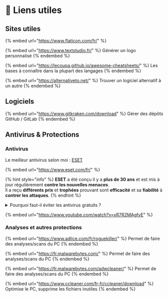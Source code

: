 # 🔗 Liens utiles

## Sites utiles

{% embed url="https://www.flaticon.com/fr/" %}

{% embed url="https://www.textstudio.fr/" %}
Générer un logo personnalisé
{% endembed %}

{% embed url="https://lecoupa.github.io/awesome-cheatsheets/" %}
Les bases à connaître dans la plupart des langages
{% endembed %}

{% embed url="https://alternativeto.net/" %}
Trouver un logiciel alternatif à un autre
{% endembed %}

## Logiciels

{% embed url="https://www.gitkraken.com/download" %}
Gérer des dépôts GitHub / GitLab
{% endembed %}

## Antivirus & Protections

### Antivirus

Le meilleur antivirus selon moi : [ESET](https://www.eset.com/fr/)

{% embed url="https://www.eset.com/fr/" %}

{% hint style="info" %}
**ESET** a été conçu il y a **plus de 30 ans** et est mis à jour régulièrement **contre les nouvelles menaces**.\
Il a reçu **différents prix** et **trophées** prouvant sont **efficacité** et sa **fiabilité** à **contrer les attaques**.
{% endhint %}

<details>

<summary>Pourquoi faut-il éviter les antivirus gratuits ?</summary>

Si c'est gratuit, c'est toi le produit.

</details>

{% embed url="https://www.youtube.com/watch?v=xR7R2MAgfyE" %}

### Analyses et autres protections

{% embed url="https://www.adlice.com/fr/roguekiller/" %}
Permet de faire des analyses/scans du PC
{% endembed %}

{% embed url="https://fr.malwarebytes.com/" %}
Permet de faire des analyses/scans du PC
{% endembed %}

{% embed url="https://fr.malwarebytes.com/adwcleaner/" %}
Permet de faire des analyses/scans du PC
{% endembed %}

{% embed url="https://www.ccleaner.com/fr-fr/ccleaner/download" %}
Optimise le PC, supprime les fichiers inutiles
{% endembed %}
